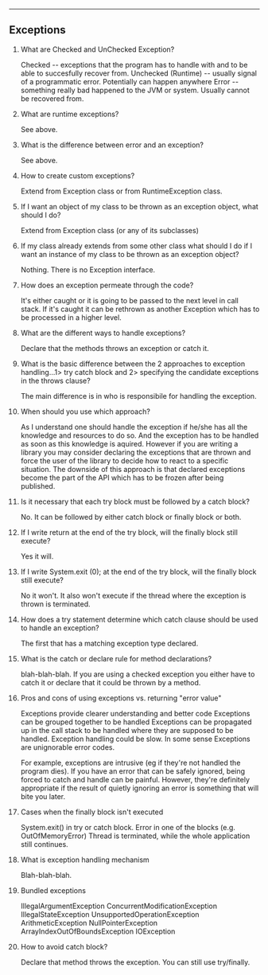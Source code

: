 ------------------------------------------------------------------------------------------
Exceptions
------------------------------------------------------------------------------------------

1. What are Checked and UnChecked Exception?

    Checked -- exceptions that the program has to handle with and to be able to succesfully recover from.
    Unchecked (Runtime) -- usually signal of a programmatic error. Potentially can happen anywhere
    Error -- something really bad happened to the JVM or system. Usually cannot be recovered from.

2. What are runtime exceptions?

    See above.

3. What is the difference between error and an exception?

    See above.

4. How to create custom exceptions?

    Extend from Exception class or from RuntimeException class.

5. If I want an object of my class to be thrown as an exception object, what should I do?

    Extend from Exception class (or any of its subclasses)

6. If my class already extends from some other class what should I do if I want an instance of my class to be thrown as an exception object?

    Nothing. There is no Exception interface.

7. How does an exception permeate through the code?

    It's either caught or it is going to be passed to the next level in call stack.
    If it's caught it can be rethrown as another Exception which has to be processed in a higher level.

8. What are the different ways to handle exceptions?

    Declare that the methods throws an exception or catch it.

9. What is the basic difference between the 2 approaches to exception handling...1> try catch block and 2> specifying the candidate exceptions in the throws clause?

    The main difference is in who is responsibile for handling the exception.

10. When should you use which approach?

    As I understand one should handle the exception if he/she has all the knowledge and resources to do so. And the exception has to be handled as soon as this knowledge is aquired. However if you are writing a library you may consider declaring the exceptions that are thrown and force the user of the library to decide how to react to a specific situation. The downside of this approach is that declared exceptions become the part of the API which has to be frozen after being published.

11. Is it necessary that each try block must be followed by a catch block?

    No. It can be followed by either catch block or finally block or both.

12. If I write return at the end of the try block, will the finally block still execute?

    Yes it will.

13. If I write System.exit (0); at the end of the try block, will the finally block still execute?

    No it won't. It also won't execute if the thread where the exception is thrown is terminated.

14. How does a try statement determine which catch clause should be used to handle an exception?

    The first that has a matching exception type declared.

15. What is the catch or declare rule for method declarations? 

    blah-blah-blah. If you are using a checked exception you either have to catch it or declare that it could be thrown by a method.

16. Pros and cons of using exceptions vs. returning "error value"

    Exceptions provide clearer understanding and better code
    Exceptions can be grouped together to be handled
    Exceptions can be propagated up in the call stack to be handled where they are supposed to be handled.
    Exception handling could be slow.
    In some sense Exceptions are unignorable error codes.

    For example, exceptions are intrusive (eg if they're not handled the program dies).  If you have an error that can be safely ignored, being forced to catch and handle can be painful. However, they're definitely appropriate if the result of quietly ignoring an error is something that will bite you later.

17. Cases when the finally block isn't executed

    System.exit() in try or catch block.
    Error in one of the blocks (e.g. OutOfMemoryError)
    Thread is terminated, while the whole application still continues.

18. What is exception handling mechanism

    Blah-blah-blah.

19. Bundled exceptions

    IllegalArgumentException
    ConcurrentModificationException
    IllegalStateException
    UnsupportedOperationException
    ArithmeticException
    NullPointerException
    ArrayIndexOutOfBoundsException
    IOException

20. How to avoid catch block?

    Declare that method throws the exception. You can still use try/finally.
